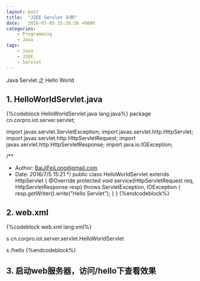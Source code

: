 ```yaml
---
layout: post
title:  "J2EE Servlet 示例"
date:   2016-07-05 15:26:26 +0800
categories:
    - Programming
    - Java
tags:
    - Java
    - J2EE
    - Servlet
---
```


Java Servlet 之 Hello World

<!-- more -->

## 1. HelloWorldServlet.java

{%codeblock HelloWorldServlet.java lang:java%}
package cn.corpro.iot.server.servlet;

import javax.servlet.ServletException;
import javax.servlet.http.HttpServlet;
import javax.servlet.http.HttpServletRequest;
import javax.servlet.http.HttpServletResponse;
import java.io.IOException;

/**
* Author: BaiJiFeiLong@gmail.com
* Date: 2016/7/5 15:21
*/
public class HelloWorldServlet extends HttpServlet {
@Override
protected void service(HttpServletRequest req, HttpServletResponse resp) throws ServletException, IOException {
resp.getWriter().write("Hello Servlet");
}
}
{%endcodeblock%}

## 2. web.xml

{%codeblock web.xml lang:xml%}
<?xml version="1.0" encoding="UTF-8"?>
<web-app xmlns="http://xmlns.jcp.org/xml/ns/javaee"
xmlns:xsi="http://www.w3.org/2001/XMLSchema-instance"
xsi:schemaLocation="http://xmlns.jcp.org/xml/ns/javaee
http://xmlns.jcp.org/xml/ns/javaee/web-app_3_1.xsd"
version="3.1">
<servlet>
<servlet-name>s</servlet-name>
<servlet-class>cn.corpro.iot.server.servlet.HelloWorldServlet</servlet-class>
</servlet>

<servlet-mapping>
<servlet-name>s</servlet-name>
<url-pattern>/hello</url-pattern>
</servlet-mapping>
</web-app>
{%endcodeblock%}

## 3. 启动web服务器，访问/hello下查看效果
